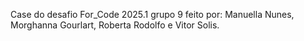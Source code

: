 Case do desafio For_Code 2025.1 grupo 9 feito por: Manuella Nunes, Morghanna Gourlart, Roberta Rodolfo e Vitor Solis.
